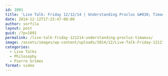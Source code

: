 ```yaml
---
id: 1091
title: 'Live Talk: Friday 12/12/14 | Understanding Proclus &#038; Timaeus'
date: 2014-12-12T17:23:47-08:00
author: sorfila
layout: post
guid: /?p=1091
permalink: /live-talk-friday-121214-understanding-proclus-timaeus/
image: /assets/images/wp-content/uploads/2014/12/Live-Talk-Friday-121214-Understanding-Proclus-Timaeus-825x510.jpg
categories:
  - Live Talks
  - Philosophy
  - Pierre Grimes
format: video
---
```

